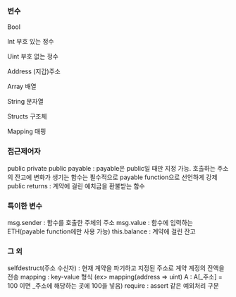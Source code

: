 ### 변수

Bool 

Int     부호 있는 정수 

Uint    부호 없는 정수 

Address (지갑)주소

Array   배열

String  문자열

Structs 구조체

Mapping 매핑


### 접근제어자

public
private
public payable : payable은 public일 때만 지정 가능. 호출하는 주소의 잔고에 변화가 생기는 함수는 필수적으로 payable function으로 선언하게 강제
public returns : 계약에 걸린 예치금을 환불받는 함수


### 특이한 변수

msg.sender : 함수를 호출한 주체의 주소
msg.value : 함수에 입력하는 ETH(payable function에만 사용 가능)
this.balance : 계약에 걸린 잔고

### 그 외

selfdestruct(주소 수신자) : 현재 계약을 파기하고 지정된 주소로 계약 계정의 잔액을 전송
mapping : key-value 형식 (ex> mapping(address => uint) A : A[_주소] = 100 이면 _주소에 해당하는 곳에 100을 넣음)
require : assert 같은 예외처리 구문
